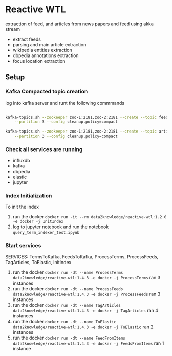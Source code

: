 # Reactive WTL

extraction of feed, and articles from news papers and feed using akka stream

- extract feeds
- parsing and main article extraction
- wikipedia entities extraction
- dbpedia annotations extraction
- focus location extraction

## Setup

### Kafka Compacted topic creation

log into kafka server and runt the following commmands

```bash
    
kafka-topics.sh --zookeeper zoo-1:2181,zoo-2:2181 --create --topic feed_items --replication-factor 2 \
    --partition 3 --config cleanup.policy=compact
    
kafka-topics.sh --zookeeper zoo-1:2181,zoo-2:2181 --create --topic articles --replication-factor 2 \
    --partition 3 --config cleanup.policy=compact

```

### Check all services are running

- influxdb
- kafka
- dbpedia
- elastic
- jupyter

### Index Initialization
To init the index 

1. run the docker `docker run -it --rm data2knowledge/reactive-wtl:1.2.0 -e docker -j InitIndex`
2. log to jupyter notebook and run the notebook `query_term_indexer_test.ipynb`

### Start services

SERVICES: TermsToKafka, FeedsToKafka, ProcessTerms, ProcessFeeds, TagArticles, ToElastic, InitIndex

1. run the docker `docker run -dt --name ProcessTerms data2knowledge/reactive-wtl:1.4.3 -e docker -j ProcessTerms` ran 3 instances
2. run the docker `docker run -dt --name ProcessFeeds data2knowledge/reactive-wtl:1.4.3 -e docker -j ProcessFeeds` ran 3 instances
3. run the docker `docker run -dt --name TagArticles data2knowledge/reactive-wtl:1.4.3 -e docker -j TagArticles` ran 4 instances
4. run the docker `docker run -dt --name ToElastic data2knowledge/reactive-wtl:1.4.3 -e docker -j ToElastic` ran 2 instances
5. run the docker `docker run -dt --name FeedFromItems data2knowledge/reactive-wtl:1.4.3 -e docker -j FeedsFromItems` ran 1 instance 